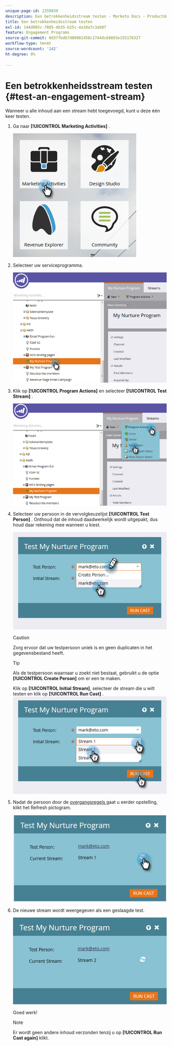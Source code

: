 ```yaml
---
unique-page-id: 2359839
description: Een betrokkenheidsstream testen - Marketo Docs - Productdocumentatie
title: Een betrokkenheidsstream testen
exl-id: 144d805c-7805-4b35-b25c-4a18a7c3ab87
feature: Engagement Programs
source-git-commit: 0d37fbdb7d08901458c1744dc68893e155176327
workflow-type: tm+mt
source-wordcount: '142'
ht-degree: 0%

---
```


# Een betrokkenheidsstream testen {#test-an-engagement-stream}

Wanneer u alle inhoud aan een stream hebt toegevoegd, kunt u deze één keer testen.

1. Ga naar **[!UICONTROL Marketing Activities]** .

   ![](assets/one.png)

1. Selecteer uw serviceprogramma.

   ![](assets/two.png)

1. Klik op **[!UICONTROL Program Actions]** en selecteer **[!UICONTROL Test Stream]** .

   ![](assets/three.png)

1. Selecteer uw persoon in de vervolgkeuzelijst **[!UICONTROL Test Person]** . Onthoud dat de inhoud daadwerkelijk wordt uitgepakt, dus houd daar rekening mee wanneer u kiest.

   ![](assets/four-rubix.png)

   >[!CAUTION]
   >
   >Zorg ervoor dat uw testpersoon uniek is en geen duplicaten in het gegevensbestand heeft.

   >[!TIP]
   >
   >Als de testpersoon waarnaar u zoekt niet bestaat, gebruikt u de optie **[!UICONTROL Create Person]** om er een te maken.

   Klik op **[!UICONTROL Initial Stream]**, selecteer de stream die u wilt testen en klik op **[!UICONTROL Run Cast]** .
   ![](assets/five-rubiks.png)

1. Nadat de persoon door de [ overgangsregels ](/help/marketo/product-docs/email-marketing/drip-nurturing/engagement-program-streams/transition-people-between-engagement-streams.md) gaat u eerder opstelling, klikt het Refresh pictogram.

   ![](assets/six-rubiks.png)

1. De nieuwe stream wordt weergegeven als een geslaagde test.

   ![](assets/seven-rubiks.png)

   Goed werk!

   >[!NOTE]
   >
   >Er wordt geen andere inhoud verzonden tenzij u op **[!UICONTROL Run Cast again]** klikt.
